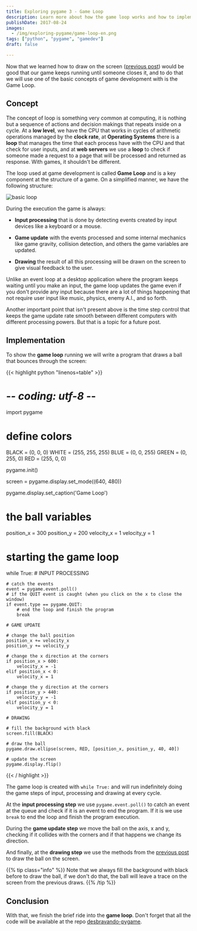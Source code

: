 ```yaml
---
title: Exploring pygame 3 - Game Loop
description: Learn more about how the game loop works and how to implement it at pygame
publishDate: 2017-08-24
images:
  - /img/exploring-pygame/game-loop-en.png
tags: ["python", "pygame", "gamedev"]
draft: false

---
```


Now that we learned how to draw on the screen ([previous post](/en/blog/exploring-pygame-2-drawing-on-screen/)) would be good that our game keeps running until someone closes it, and to do that we will use one of the basic concepts of game development with is the Game Loop.

## Concept

The concept of loop is something very common at computing, it is nothing but a sequence of actions and decision makings that repeats inside on a cycle. At a **low level**, we have the CPU that works in cycles of arithmetic operations managed by the **clock rate**, at **Operating Systems** there is a **loop** that manages the time that each process have with the CPU and that check for user inputs, and at **web servers** we use a **loop** to check if someone made a request to a page that will be processed and returned as response. With games, it shouldn't be different.

The loop used at game development is called **Game Loop** and is a key component at the structure of a game. On a simplified manner, we have the following structure:

![basic loop](/img/exploring-pygame/game-loop-en.png)

During the execution the game is always:

- **Input processing** that is done by detecting events created by input devices like a keyboard or a mouse.

- **Game update** with the events processed and some internal mechanics like game gravity, collision detection, and others the game variables are updated.

- **Drawing** the result of all this processing will be drawn on the screen to give visual feedback to the user.

Unlike an event loop at a desktop application where the program keeps waiting until you make an input, the game loop updates the game even if you don't provide any input because there are a lot of things happening that not require user input like music, physics, enemy A.I., and so forth.

Another important point that isn't present above is the time step control that keeps the game update rate smooth between different computers with different processing powers. But that is a topic for a future post.

## Implementation

To show the **game loop** running we will write a program that draws a ball that bounces through the screen:

{{< highlight python "linenos=table" >}}
# -*- coding: utf-8 -*-

import pygame

# define colors
BLACK = (0, 0, 0)
WHITE = (255, 255, 255)
BLUE = (0, 0, 255)
GREEN = (0, 255, 0)
RED = (255, 0, 0)

pygame.init()

screen = pygame.display.set_mode((640, 480))

pygame.display.set_caption('Game Loop')

# the ball variables
position_x = 300
position_y = 200
velocity_x = 1
velocity_y = 1

# starting the game loop
while True:
    # INPUT PROCESSING

    # catch the events
    event = pygame.event.poll()
    # if the QUIT event is caught (when you click on the x to close the window)
    if event.type == pygame.QUIT:
        # end the loop and finish the program
        break

    # GAME UPDATE

    # change the ball position
    position_x += velocity_x
    position_y += velocity_y

    # change the x direction at the corners
    if position_x > 600:
        velocity_x = -1
    elif position_x < 0:
        velocity_x = 1

    # change the y direction at the corners
    if position_y > 440:
        velocity_y = -1
    elif position_y < 0:
        velocity_y = 1

    # DRAWING

    # fill the background with black
    screen.fill(BLACK)

    # draw the ball
    pygame.draw.ellipse(screen, RED, [position_x, position_y, 40, 40])

    # update the screen
    pygame.display.flip()
{{< / highlight >}}

The game loop is created with  `while True:` and will run indefinitely doing the game steps of input, processing and drawing at every cycle.

At the **input processing step** we use `pygame.event.poll()` to catch an event at the queue and check if it is an event to end the program. If it is we use `break` to end the loop and finish the program execution.

During the **game update step** we move the ball on the axis, x and y, checking if it collides with the corners and if that happens we change its direction.

And finally, at the **drawing step** we use the methods from the [previous post](/en/blog/exploring-pygame-2-drawing-on-screen/) to draw the ball on the screen.

{{% tip class="info" %}}
Note that we always fill the background with black before to draw the ball, if we don't do that, the ball will leave a trace on the screen from the previous draws.
{{% /tip %}}

## Conclusion

With that, we finish the brief ride into the **game loop**. Don't forget that all the code will be available at the repo [desbravando-pygame](https://github.com/humrochagf/desbravando-pygame).
